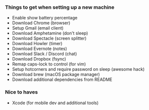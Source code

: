 ### Things to get when setting up a new machine
* Enable show battery percentage
* Download Chrome (browser)
* Setup Gmail (email client)
* Download Amphetamine (don't sleep)
* Download Spectacle (screen splitter)
* Download Howler (timer)
* Download Evernote (notes)
* Download Slack / Discord (chat)
* Download Dropbox (fsync)
* Remap caps-lock to control (for vim)
* Setup hotcorners and require password on sleep (awesome hack)
* Download brew (macOS package manager)
* Download additional dependencies from README

### Nice to haves
* Xcode (for mobile dev and additional tools)
